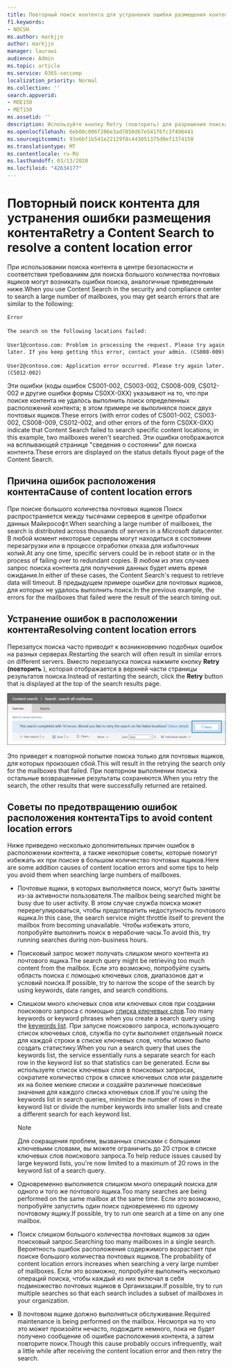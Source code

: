 ```yaml
---
title: Повторный поиск контента для устранения ошибки размещения контента
f1.keywords:
- NOCSH
ms.author: markjjo
author: markjjo
manager: laurawi
audience: Admin
ms.topic: article
ms.service: O365-seccomp
localization_priority: Normal
ms.collection: ''
search.appverid:
- MOE150
- MET150
ms.assetid: ''
description: Используйте кнопку Retry (повторить) для разрешения поиска контента с ошибками расположения контента.
ms.openlocfilehash: 6eb08c006f206e3ad7850d67e541f6fc3f496441
ms.sourcegitcommit: 93e6bf1b541e22129f8c443051375d0ef1374150
ms.translationtype: MT
ms.contentlocale: ru-RU
ms.lasthandoff: 03/13/2020
ms.locfileid: "42634177"
---
```

# <a name="retry-a-content-search-to-resolve-a-content-location-error"></a><span data-ttu-id="8455a-103">Повторный поиск контента для устранения ошибки размещения контента</span><span class="sxs-lookup"><span data-stu-id="8455a-103">Retry a Content Search to resolve a content location error</span></span>

<span data-ttu-id="8455a-104">При использовании поиска контента в центре безопасности и соответствия требованиям для поиска большого количества почтовых ящиков могут возникать ошибки поиска, аналогичные приведенным ниже.</span><span class="sxs-lookup"><span data-stu-id="8455a-104">When you use Content Search in the security and compliance center to search a large number of mailboxes, you may get search errors that are similar to the following:</span></span>

```text
Error

The search on the following locations failed:

User1@contoso.com: Problem in processing the request. Please try again later. If you keep getting this error, contact your admin. (CS008-009)

User2@contoso.com: Application error occurred. Please try again later. (CS012-002)
```

<span data-ttu-id="8455a-105">Эти ошибки (коды ошибок CS001-002, CS003-002, CS008-009, CS012-002 и другие ошибки формы CS0XX-0XX) указывают на то, что при поиске контента не удалось выполнить поиск определенных расположений контента; в этом примере не выполнялся поиск двух почтовых ящиков.</span><span class="sxs-lookup"><span data-stu-id="8455a-105">These errors (with error codes of CS001-002, CS003-002, CS008-009, CS012-002, and other errors of the form CS0XX-0XX) indicate that Content Search failed to search specific content locations; in this example, two mailboxes weren't searched.</span></span> <span data-ttu-id="8455a-106">Эти ошибки отображаются на всплывающей странице "сведения о состоянии" для поиска контента.</span><span class="sxs-lookup"><span data-stu-id="8455a-106">These errors are displayed on the status details flyout page of the Content Search.</span></span>

## <a name="cause-of-content-location-errors"></a><span data-ttu-id="8455a-107">Причина ошибок расположения контента</span><span class="sxs-lookup"><span data-stu-id="8455a-107">Cause of content location errors</span></span>

<span data-ttu-id="8455a-108">При поиске большого количества почтовых ящиков Поиск распространяется между тысячами серверов в центре обработки данных Майкрософт.</span><span class="sxs-lookup"><span data-stu-id="8455a-108">When searching a large number of mailboxes, the search is distributed across thousands of servers in a Microsoft datacenter.</span></span> <span data-ttu-id="8455a-109">В любой момент некоторые серверы могут находиться в состоянии перезагрузки или в процессе отработки отказа для избыточных копий.</span><span class="sxs-lookup"><span data-stu-id="8455a-109">At any one time, specific servers could be in reboot state or in the process of failing over to redundant copies.</span></span> <span data-ttu-id="8455a-110">В любом из этих случаев запрос поиска контента для получения данных будет иметь время ожидания.</span><span class="sxs-lookup"><span data-stu-id="8455a-110">In either of these cases, the Content Search's request to retrieve data will timeout.</span></span> <span data-ttu-id="8455a-111">В предыдущем примере ошибки для почтовых ящиков, для которых не удалось выполнить поиск.</span><span class="sxs-lookup"><span data-stu-id="8455a-111">In the previous example, the errors for the mailboxes that failed were the result of the search timing out.</span></span>

## <a name="resolving-content-location-errors"></a><span data-ttu-id="8455a-112">Устранение ошибок в расположении контента</span><span class="sxs-lookup"><span data-stu-id="8455a-112">Resolving content location errors</span></span>

<span data-ttu-id="8455a-113">Перезапуск поиска часто приводит к возникновению подобных ошибок на разных серверах.</span><span class="sxs-lookup"><span data-stu-id="8455a-113">Restarting the search will often result in similar errors on different servers.</span></span> <span data-ttu-id="8455a-114">Вместо перезапуска поиска нажмите кнопку **Retry (повторить** ), которая отображается в верхней части страницы результатов поиска.</span><span class="sxs-lookup"><span data-stu-id="8455a-114">Instead of restarting the search, click the **Retry** button that is displayed at the top of the search results page.</span></span>

![Нажмите кнопку "повторить", чтобы устранить ошибки расположения контента](../media/retrycontentsearch3.png)

<span data-ttu-id="8455a-116">Это приведет к повторной попытке поиска только для почтовых ящиков, для которых произошел сбой.</span><span class="sxs-lookup"><span data-stu-id="8455a-116">This will result in the retrying the search only for the mailboxes that failed.</span></span> <span data-ttu-id="8455a-117">При повторном выполнении поиска остальные возвращенные результаты сохраняются.</span><span class="sxs-lookup"><span data-stu-id="8455a-117">When you retry the search, the other results that were successfully returned are retained.</span></span>

## <a name="tips-to-avoid-content-location-errors"></a><span data-ttu-id="8455a-118">Советы по предотвращению ошибок расположения контента</span><span class="sxs-lookup"><span data-stu-id="8455a-118">Tips to avoid content location errors</span></span>

<span data-ttu-id="8455a-119">Ниже приведено несколько дополнительных причин ошибок в расположении контента, а также некоторые советы, которые помогут избежать их при поиске в большом количество почтовых ящиков.</span><span class="sxs-lookup"><span data-stu-id="8455a-119">Here are some addition causes of content location errors and some tips to help you avoid them when searching large numbers of mailboxes.</span></span>

- <span data-ttu-id="8455a-120">Почтовые ящики, в которых выполняется поиск, могут быть заняты из-за активности пользователя.</span><span class="sxs-lookup"><span data-stu-id="8455a-120">The mailbox being searched might be busy due to user activity.</span></span> <span data-ttu-id="8455a-121">В этом случае служба поиска может перерегулироваться, чтобы предотвратить недоступность почтового ящика.</span><span class="sxs-lookup"><span data-stu-id="8455a-121">In this case, the search service might throttle itself to prevent the mailbox from becoming unavailable.</span></span> <span data-ttu-id="8455a-122">Чтобы избежать этого, попробуйте выполнить поиск в нерабочие часы.</span><span class="sxs-lookup"><span data-stu-id="8455a-122">To avoid this, try running searches during non-business hours.</span></span>

- <span data-ttu-id="8455a-123">Поисковый запрос может получать слишком много контента из почтового ящика.</span><span class="sxs-lookup"><span data-stu-id="8455a-123">The search query might be retrieving too much content from the mailbox.</span></span> <span data-ttu-id="8455a-124">Если это возможно, попробуйте сузить область поиска с помощью ключевых слов, диапазонов дат и условий поиска.</span><span class="sxs-lookup"><span data-stu-id="8455a-124">If possible, try to narrow the scope of the search by using keywords, date ranges, and search conditions.</span></span>

- <span data-ttu-id="8455a-125">Слишком много ключевых слов или ключевых слов при создании поискового запроса с помощью [списка ключевых слов](view-keyword-statistics-for-content-search.md#get-keyword-statistics-for-content-searches).</span><span class="sxs-lookup"><span data-stu-id="8455a-125">Too many keywords or keyword phrases when you create a search query using the [keywords list](view-keyword-statistics-for-content-search.md#get-keyword-statistics-for-content-searches).</span></span> <span data-ttu-id="8455a-126">При запуске поискового запроса, использующего список ключевых слов, служба по сути выполняет отдельный поиск для каждой строки в списке ключевых слов, чтобы можно было создать статистику.</span><span class="sxs-lookup"><span data-stu-id="8455a-126">When you run a search query that uses the keywords list, the service essentially runs a separate search for each row in the keyword list so that statistics can be generated.</span></span> <span data-ttu-id="8455a-127">Если вы используете список ключевых слов в поисковых запросах, сократите количество строк в списке ключевых слов или разделите их на более мелкие списки и создайте различные поисковые значения для каждого списка ключевых слов.</span><span class="sxs-lookup"><span data-stu-id="8455a-127">If you're using the keywords list in search queries, minimize the number of rows in the keyword list or divide the number keywords into smaller lists and create a different search for each keyword list.</span></span>

  > [!NOTE]
  > <span data-ttu-id="8455a-128">Для сокращения проблем, вызванных списками с большими ключевыми словами, вы можете ограничить до 20 строк в списке ключевых слов поискового запроса.</span><span class="sxs-lookup"><span data-stu-id="8455a-128">To help reduce issues caused by large keyword lists, you're now limited to a maximum of 20 rows in the keyword list of a search query.</span></span>

- <span data-ttu-id="8455a-129">Одновременно выполняется слишком много операций поиска для одного и того же почтового ящика.</span><span class="sxs-lookup"><span data-stu-id="8455a-129">Too many searches are being performed on the same mailbox at the same time.</span></span> <span data-ttu-id="8455a-130">Если это возможно, попробуйте запустить один поиск одновременно по одному почтовому ящику.</span><span class="sxs-lookup"><span data-stu-id="8455a-130">If possible, try to run one search at a time on any one mailbox.</span></span>

- <span data-ttu-id="8455a-131">Поиск слишком большого количества почтовых ящиков за один поисковый запрос.</span><span class="sxs-lookup"><span data-stu-id="8455a-131">Searching too many mailboxes in a single search.</span></span> <span data-ttu-id="8455a-132">Вероятность ошибок расположения содержимого возрастает при поиске большого количества почтовых ящиков.</span><span class="sxs-lookup"><span data-stu-id="8455a-132">The probability of content location errors increases when searching a very large number of mailboxes.</span></span> <span data-ttu-id="8455a-133">Если это возможно, попробуйте выполнить несколько операций поиска, чтобы каждый из них включал в себя подмножество почтовых ящиков в Организации.</span><span class="sxs-lookup"><span data-stu-id="8455a-133">If possible, try to run multiple searches so that each search includes a subset of  mailboxes in your organization.</span></span>

- <span data-ttu-id="8455a-134">В почтовом ящике должно выполняться обслуживание.</span><span class="sxs-lookup"><span data-stu-id="8455a-134">Required maintenance is being performed on the mailbox.</span></span> <span data-ttu-id="8455a-135">Несмотря на то что это может произойти нечасто, подождите немного, пока не будет получено сообщение об ошибке расположения контента, а затем повторите поиск.</span><span class="sxs-lookup"><span data-stu-id="8455a-135">Though this cause probably occurs infrequently, wait a little while after receiving the content location error and then retry the search.</span></span>
